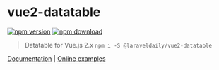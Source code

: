 # vue2-datatable

[![npm version][npm-v-img]][npm-url]
[![npm download][npm-dl-img]][npm-url]

> Datatable for Vue.js 2.x
> `npm i -S @laraveldaily/vue2-datatable`

[Documentation](https://laraveldaily.github.io/vue2-datatable/) | 
[Online examples](https://laraveldaily.github.io/vue2-datatable/examples/dist)

[npm-url]: https://www.npmjs.com/package/@laraveldaily/vue2-datatable
[npm-v-img]: https://img.shields.io/npm/v/@laraveldaily/vue2-datatable.svg
[npm-dl-img]: https://img.shields.io/npm/dm/@laraveldaily/vue2-datatable.svg
